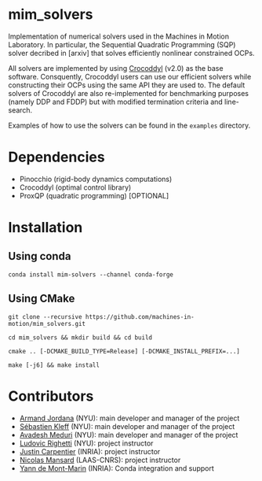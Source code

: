 # mim_solvers
Implementation of numerical solvers used in the Machines in Motion Laboratory. 
In particular, the Sequential Quadratic Programming (SQP) solver decribed in [arxiv] that solves efficiently nonlinear constrained OCPs.

All solvers are implemented by using [Crocoddyl](https://github.com/loco-3d/crocoddyl/tree/devel) (v2.0) as the base software. 
Consquently, Crocoddyl users can use our efficient solvers while constructing their OCPs using the same API they are used to. 
The default solvers of Crocoddyl are also re-implemented for benchmarking purposes (namely DDP and FDDP) but with modified termination criteria and line-search.

Examples of how to use the solvers can be found in the `examples` directory.

# Dependencies
- Pinocchio (rigid-body dynamics computations)
- Crocoddyl (optimal control library)
- ProxQP (quadratic programming) [OPTIONAL]

# Installation

  ## Using conda

`conda install mim-solvers --channel conda-forge`


  ## Using CMake
`git clone --recursive https://github.com/machines-in-motion/mim_solvers.git`

`cd mim_solvers && mkdir build && cd build`

`cmake .. [-DCMAKE_BUILD_TYPE=Release] [-DCMAKE_INSTALL_PREFIX=...]`

`make [-j6] && make install`


# Contributors

-   [Armand Jordana](https://github.com/ajordana) (NYU): main developer and manager of the project
-   [Sébastien Kleff](https://github.com/skleff1994) (NYU): main developer and manager of the project
-   [Avadesh Meduri](https://github.com/avadesh02) (NYU): main developer and manager of the project
-   [Ludovic Righetti](https://engineering.nyu.edu/faculty/ludovic-righetti) (NYU): project instructor
-   [Justin Carpentier](https://jcarpent.github.io) (INRIA): project instructor
-   [Nicolas Mansard](http://projects.laas.fr/gepetto/index.php/Members/NicolasMansard) (LAAS-CNRS): project instructor
-   [Yann de Mont-Marin](https://github.com/ymontmarin) (INRIA): Conda integration and support

